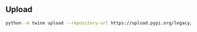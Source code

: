 ## Upload
```bash
python -m twine upload --repository-url https://upload.pypi.org/legacy/ dist/*
```